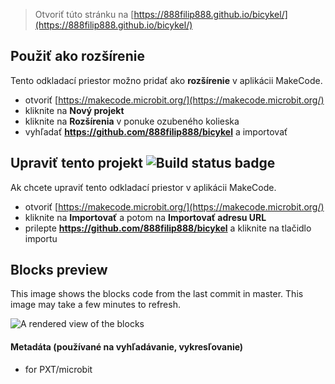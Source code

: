 
> Otvoriť túto stránku na [https://888filip888.github.io/bicykel/](https://888filip888.github.io/bicykel/)

## Použiť ako rozšírenie

Tento odkladací priestor možno pridať ako **rozšírenie** v aplikácii MakeCode.

* otvoriť [https://makecode.microbit.org/](https://makecode.microbit.org/)
* kliknite na **Nový projekt**
* kliknite na **Rozšírenia** v ponuke ozubeného kolieska
* vyhľadať **https://github.com/888filip888/bicykel** a importovať

## Upraviť tento projekt ![Build status badge](https://github.com/888filip888/bicykel/workflows/MakeCode/badge.svg)

Ak chcete upraviť tento odkladací priestor v aplikácii MakeCode.

* otvoriť [https://makecode.microbit.org/](https://makecode.microbit.org/)
* kliknite na **Importovať** a potom na **Importovať adresu URL**
* prilepte **https://github.com/888filip888/bicykel** a kliknite na tlačidlo importu

## Blocks preview

This image shows the blocks code from the last commit in master.
This image may take a few minutes to refresh.

![A rendered view of the blocks](https://github.com/888filip888/bicykel/raw/master/.github/makecode/blocks.png)

#### Metadáta (používané na vyhľadávanie, vykresľovanie)

* for PXT/microbit
<script src="https://makecode.com/gh-pages-embed.js"></script><script>makeCodeRender("{{ site.makecode.home_url }}", "{{ site.github.owner_name }}/{{ site.github.repository_name }}");</script>
